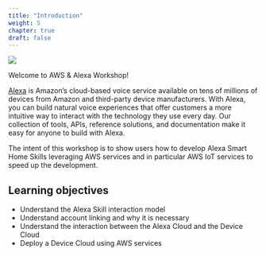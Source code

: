 ```yaml
---
title: "Introduction"
weight: 5
chapter: true
draft: false
---
```


![](/images/AMAZON-ALEXALOGO.png?width=200)

Welcome to AWS & Alexa Workshop!

[Alexa](https://developer.amazon.com/alexa/) is Amazon’s cloud-based voice service available on tens of millions of 
devices from Amazon and third-party device manufacturers. With Alexa, you can build natural voice experiences that 
offer customers a more intuitive way to interact with the technology they use every day. Our collection of tools, 
APIs, reference solutions, and documentation make it easy for anyone to build with Alexa.

The intent of this workshop is to show users how to develop Alexa Smart Home Skills leveraging AWS services and in particular AWS IoT services to speed up the development.

## Learning objectives

* Understand the Alexa Skill interaction model
* Understand account linking and why it is necessary
* Understand the interaction between the Alexa Cloud and the Device Cloud
* Deploy a Device Cloud using AWS services